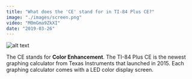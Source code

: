 ```yaml
---
title: "What does the 'CE' stand for in TI-84 Plus CE?"
image: "./images/screen.png"
video: "M0mGma9ZkXI"
date: "2019-03-26"
---
```

![alt text](https://pbs.twimg.com/profile_images/875556871427375106/Xuq8DypK_bigger.jpg "TI-84 CE Plus Screen")

The CE stands for **Color Enhancement**. The TI-84 Plus CE is the newest graphing calculator from Texas Instruments that launched in 2015. Each graphing calculator comes with a LED color display screen.
